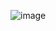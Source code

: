 <!--
**kuruxxii/kuruxxii** is a ✨ _special_ ✨ repository because its `README.md` (this file) appears on your GitHub profile.
-->
![image]([https://media.giphy.com/media/V1qhRLf5TtUQAZoVyB/giphy.gif](https://media.giphy.com/media/oz8An5vOrEeGiI3Wn9/giphy.gif)https://media.giphy.com/media/oz8An5vOrEeGiI3Wn9/giphy.gif)
